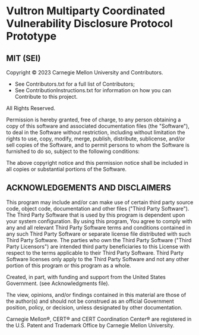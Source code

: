# Vultron Multiparty Coordinated Vulnerability Disclosure Protocol Prototype

## MIT (SEI)

Copyright &copy; 2023 Carnegie Mellon University and Contributors.

- See Contributors.txt for a full list of Contributors;
- See ContributionInstructions.txt for information on how you can Contribute to this project.

All Rights Reserved.

Permission is hereby granted, free of charge, to any person obtaining a copy of this software and associated
documentation files (the "Software"), to deal in the Software without restriction, including without limitation the
rights to use, copy, modify, merge, publish, distribute, sublicense, and/or sell copies of the Software, and to permit
persons to whom the Software is furnished to do so, subject to the following conditions:

The above copyright notice and this permission notice shall be included in all copies or substantial portions of the
Software.

## ACKNOWLEDGEMENTS AND DISCLAIMERS

This program may include and/or can make use of certain third party source code, object code, documentation and other
files ("Third Party Software"). The Third Party Software that is used by this program is dependent upon your system
configuration. By using this program, You agree to comply with any and all relevant Third Party Software terms and
conditions contained in any such Third Party Software or separate license file distributed with such Third Party
Software. The parties who own the Third Party Software ("Third Party Licensors") are intended third party beneficiaries
to this License with respect to the terms applicable to their Third Party Software. Third Party Software licenses only
apply to the Third Party Software and not any other portion of this program or this program as a whole.

Created, in part, with funding and support from the United States Government. (see Acknowledgments file).

The view, opinions, and/or findings contained in this material are those of the author(s) and should not be construed as
an official Government position, policy, or decision, unless designated by other documentation.

Carnegie Mellon®, CERT® and CERT Coordination Center® are registered in the U.S. Patent and Trademark Office by Carnegie
Mellon University.

